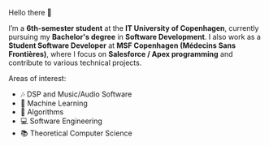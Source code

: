 Hello there 👋

I’m a **6th-semester student** at the **IT University of Copenhagen**, currently pursuing my **Bachelor's degree** in **Software Development**. I also work as a **Student Software Developer** at **MSF Copenhagen (Médecins Sans Frontières)**, where I focus on **Salesforce / Apex programming** and contribute to various technical projects.

Areas of interest:
- 🎶 DSP and Music/Audio Software
- 🤖 Machine Learning
- 🧩 Algorithms
- 💻 Software Engineering
- 📚 Theoretical Computer Science

